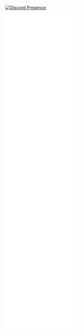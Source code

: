 [![Discord Presence](https://lanyard.cnrad.dev/api/384432675697721344?borderRadius=30px&idleMessage=Being%20boring)](https://discord.com/users/384432675697721344)

![Metrics](https://github.com/shndowbots/shndowbots/blob/main/github-metrics.svg)

